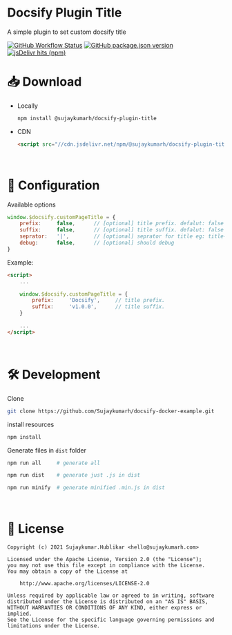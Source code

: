 # Docsify Plugin Title

A simple plugin to set custom docsify title

[![GitHub Workflow Status](https://img.shields.io/github/workflow/status/sujaykumarh/docsify-plugin-title/%F0%9F%9A%80%20publish)](https://github.com/Sujaykumarh/docsify-plugin-title/actions)
[![GitHub package.json version](https://img.shields.io/github/package-json/v/sujaykumarh/docsify-plugin-title)](https://www.npmjs.com/package/@sujaykumarh/docsify-plugin-title)
[![jsDelivr hits (npm)](https://img.shields.io/jsdelivr/npm/hm/@sujaykumarh/docsify-plugin-title)](https://www.jsdelivr.com/package/npm/@sujaykumarh/docsify-plugin-title)
<br>

# 📥 Download

- Locally

    ```bash
    npm install @sujaykumarh/docsify-plugin-title
    ```
- CDN

    ```html
    <script src="//cdn.jsdelivr.net/npm/@sujaykumarh/docsify-plugin-title@1.x/dist/plugin.min.js"></script>
    ```

<br>

# 🧰 Configuration

Available options

```js
window.$docsify.customPageTitle = {
    prefix:     false,      // [optional] title prefix. defalut: false eg: prefix: "Application"
    suffix:     false,      // [optional] title suffix. defalut: false eg: suffix: "v1.0.0"
    seprator:   '|',        // [optional] seprator for title eg: title->   prefix | title | suffix
    debug:      false,      // [optional] should debug
}
```

Example:

```html
<script>
    ...

    window.$docsify.customPageTitle = {
        prefix:     'Docsify',     // title prefix.
        suffix:     'v1.0.0',      // title suffix.
    }

    ...
</script>
```

<br>

# 🛠️ Development

Clone

```bash
git clone https://github.com/Sujaykumarh/docsify-docker-example.git
```

install resources

```bash
npm install
```

Generate files in `dist` folder
```bash
npm run all     # generate all

npm run dist    # generate just .js in dist

npm run minify  # generate minified .min.js in dist
```

<br>

# 📄 License

```
Copyright (c) 2021 Sujaykumar.Hublikar <hello@sujaykumarh.com>

Licensed under the Apache License, Version 2.0 (the "License");
you may not use this file except in compliance with the License.
You may obtain a copy of the License at

    http://www.apache.org/licenses/LICENSE-2.0

Unless required by applicable law or agreed to in writing, software
distributed under the License is distributed on an "AS IS" BASIS,
WITHOUT WARRANTIES OR CONDITIONS OF ANY KIND, either express or implied.
See the License for the specific language governing permissions and
limitations under the License.
```
